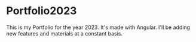 # Portfolio2023

This is my Portfolio for the year 2023. It's made with Angular. I'll be adding new features and materials at a constant basis.
